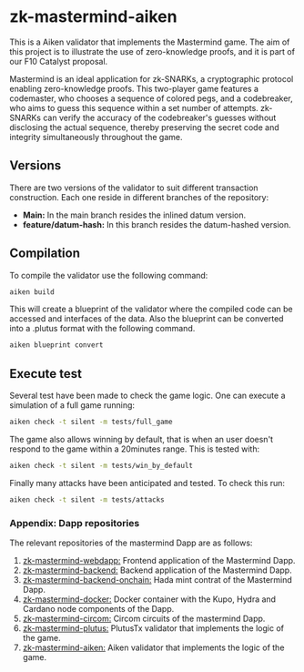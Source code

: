 # zk-mastermind-aiken

This is a Aiken validator that implements the Mastermind game. The aim of this project is to illustrate the use of zero-knowledge proofs, and it is part of our F10 Catalyst proposal.

Mastermind is an ideal application for zk-SNARKs, a cryptographic protocol enabling zero-knowledge proofs. This two-player game features a codemaster, who chooses a sequence of colored pegs, and a codebreaker, who aims to guess this sequence within a set number of attempts. zk-SNARKs can verify the accuracy of the codebreaker's guesses without disclosing the actual sequence, thereby preserving the secret code and integrity simultaneously throughout the game.

## Versions

There are two versions of the validator to suit different transaction construction. Each one reside in different branches of the repository:

* **Main:** In the main branch resides the inlined datum version.
* **feature/datum-hash:** In this branch resides the datum-hashed version.

## Compilation

To compile the validator use the following command: 

```sh
aiken build
```

This will create a blueprint of the validator where the compiled code can be accessed and interfaces of the data. Also the blueprint can be converted into a .plutus format with the following command.

```sh
aiken blueprint convert
```

## Execute test

Several test have been made to check the game logic. One can execute a simulation of a full game running:

```sh
aiken check -t silent -m tests/full_game
```

The game also allows winning by default, that is when an user doesn't respond to the game within a 20minutes range. This is tested with:

```sh
aiken check -t silent -m tests/win_by_default
```

Finally many attacks have been anticipated and tested. To check this run:

```sh
aiken check -t silent -m tests/attacks
```

### Appendix: Dapp repositories

The relevant repositories of the mastermind Dapp are as follows: 

1. [zk-mastermind-webdapp:](https://github.com/Modulo-P/zk-mastermind-webapp) Frontend application of the Mastermind Dapp.
2. [zk-mastermind-backend:](https://github.com/Modulo-P/zk-mastermind-backend) Backend application of the Mastermind Dapp.
3. [zk-mastermind-backend-onchain:](https://github.com/Modulo-P/zk-mastermind-backend-onchain) Hada mint contrat of the Mastermind Dapp.
4. [zk-mastermind-docker:](https://github.com/Modulo-P/zk-mastermind-docker) Docker container with the Kupo, Hydra and Cardano node components of the Dapp.
5. [zk-mastermind-circom:](https://github.com/Modulo-P/zk-mastermind-circom) Circom circuits of the mastermind Dapp.
6. [zk-mastermind-plutus:](https://github.com/Modulo-P/zk-mastermind-plutus) PlutusTx validator that implements the logic of the game.
7. [zk-mastermind-aiken:](https://github.com/Modulo-P/zk-mastermind-aiken) Aiken validator that implements the logic of the game.

